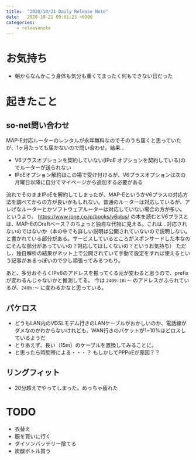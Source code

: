 ```yaml
---
title:  "2020/10/21 Daily Release Note"
date:   2020-10-21 09:01:23 +0900
categories:
	- releasenote
---
```


# お気持ち

* 朝からなんかこう身体も気分も重くてまったく何もできない日だった

# 起きたこと


## so-net問い合わせ


MAP-E対応ルーターのレンタルが永年無料なのでそのうち届くと思っていたが、1ヶ月たっても届かないので問い合わせ。結果…

* V6プラスオプションを契約していない(IPoE オプションを契約している)のでルーターが送られない
* IPoEオプション解約はこの場で受け付けるが、V6プラスオプションは次の月曜日以降に自分でマイページから追加する必要がある

流れでそのままIPoEを解約してしまったが、MAP-EというかV6プラスの対応方法を調べてからの方が良いかもしれない。普通のルーターは対応しているが、アレげなルーターとかソフトウェアルーターは対応していない場合の方が多い。
というより、 https://www.jpne.co.jp/books/v6plus/ の本を読むとV6プラスとは、MAP-EのDraftベース？のちょっと独自な代物に見える。これは…対応されないのではないか（本の中でも詳しい説明は公開されていないので説明しない。と書かれている部分がある。サービスしているところがスポンサードした本なのにそんな部分があっていいの？対応してほしくないの？というお気持ち）
ただし、独自解析の結果がネット上で公開されていて手動で設定をすれば使えるという記事があるっぽいので少し頑張ってみるつもり。

あと、多分おそらくIPv6のアドレスを振ってくる元が変わると思うので、prefixが変わるんじゃないかと推測してる。 今は `2409:10:〜` のアドレスがふられているが、`240b:〜` に変わるかなと思っている。

## パケロス

* どうもLAN内のVDSLモデム行きのLANケーブルがおかしいのか、電話線がダメなのかわからないけれども、WAN行きのパケットが1~10%ほどロスしているようだ
* とりあえず、長い（15m）のケーブルを置換してみることに。
* と思ったら時間帯による・・・？ もしかしてPPPoEが原因？？

## リングフィット

* 20分超えでやってしまった。めっちゃ疲れた

# TODO 

* 衣替え
* 服を買いに行く
* ダイソンバッテリー捨てる
* 炭酸ボトル買う